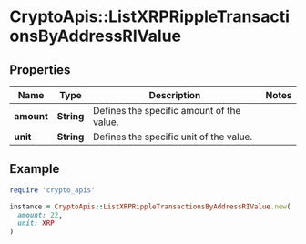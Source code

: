 # CryptoApis::ListXRPRippleTransactionsByAddressRIValue

## Properties

| Name | Type | Description | Notes |
| ---- | ---- | ----------- | ----- |
| **amount** | **String** | Defines the specific amount of the value. |  |
| **unit** | **String** | Defines the specific unit of the value. |  |

## Example

```ruby
require 'crypto_apis'

instance = CryptoApis::ListXRPRippleTransactionsByAddressRIValue.new(
  amount: 22,
  unit: XRP
)
```

